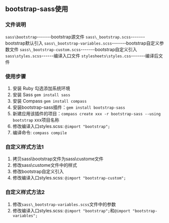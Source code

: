 ## bootstrap-sass使用

### 文件说明
`sass\bootstrap`-------bootstrap源文件
`sass\_bootstrap.scss`-------bootstrap默认引入
`sass\_bootstrap-variables.scss`-------bootstrap自定义参数文件
`sass\_bootstrap-custom.scss`-------bootstrap自定义引入
`sass\styles.scss`------编译入口文件
`stylesheets\styles.css`-------编译后文件

### 使用步骤
1. 安装 Ruby 勾选添加系统环境
2. 安装 Sass `gem install sass`
3. 安装 Compass `gem install compass`
4. 安装bootstrap-sass插件：`gem install bootstrap-sass`
5. 新建应用该插件的项目：`compass create xxx -r bootstrap-sass --using bootstrap`  xxx项目名称
6. 修改编译入口styles.scss: `@import "bootstrap";`
7. 编译命令: `compass compile`

### 自定义样式方法1
1. 拷贝sass\bootstrap文件为sass\custome文件
2. 修改sass\custome文件中的样式
3. 修改bootstrap自定义引入
4. 修改编译入口styles.scss: `@import "bootstrap-custom";`

### 自定义样式方法2
1. 修改`sass\_bootstrap-variables.scss`文件中的参数
2. 修改编译入口styles.scss: `@import "bootstrap";`和`@import "bootstrap-variables";`

